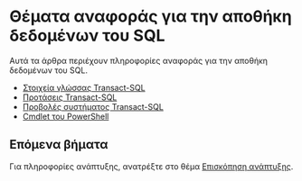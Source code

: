 <properties
   pageTitle="Θέματα αναφοράς αποθήκη δεδομένων του SQL | Microsoft Azure"
   description="Αναφορά περιεχομένου συνδέσεις για αποθήκη δεδομένων του SQL."
   services="sql-data-warehouse"
   documentationCenter="NA"
   authors="barbkess"
   manager="jhubbard"
   editor=""/>

<tags
   ms.service="sql-data-warehouse"
   ms.devlang="NA"
   ms.topic="article"
   ms.tgt_pltfrm="NA"
   ms.workload="data-services"
   ms.date="08/08/2016"
   ms.author="barbkess;sonyama"/>

# <a name="reference-topics-for-sql-data-warehouse"></a>Θέματα αναφοράς για την αποθήκη δεδομένων του SQL

Αυτά τα άρθρα περιέχουν πληροφορίες αναφοράς για την αποθήκη δεδομένων του SQL.

- [Στοιχεία γλώσσας Transact-SQL][]
- [Προτάσεις Transact-SQL][]
- [Προβολές συστήματος Transact-SQL][]
- [Cmdlet του PowerShell][]



## <a name="next-steps"></a>Επόμενα βήματα
Για πληροφορίες ανάπτυξης, ανατρέξτε στο θέμα [Επισκόπηση ανάπτυξης][].

<!--Image references-->

<!--Article references-->
[Επισκόπηση ανάπτυξης]: sql-data-warehouse-overview-develop.md
[Στοιχεία γλώσσας Transact-SQL]: sql-data-warehouse-reference-tsql-language-elements.md
[Προτάσεις Transact-SQL]: sql-data-warehouse-reference-tsql-statements.md
[Προβολές συστήματος Transact-SQL]: sql-data-warehouse-reference-tsql-system-views.md
[Cmdlet του PowerShell]: sql-data-warehouse-reference-powershell-cmdlets.md


<!--MSDN references-->
